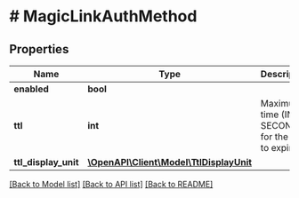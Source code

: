 # # MagicLinkAuthMethod

## Properties

Name | Type | Description | Notes
------------ | ------------- | ------------- | -------------
**enabled** | **bool** |  |
**ttl** | **int** | Maximum time (IN SECONDS) for the auth to expire. | [default to 300]
**ttl_display_unit** | [**\OpenAPI\Client\Model\TtlDisplayUnit**](TtlDisplayUnit.md) |  |

[[Back to Model list]](../../README.md#models) [[Back to API list]](../../README.md#endpoints) [[Back to README]](../../README.md)
